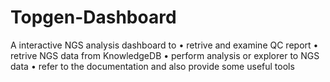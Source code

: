 # Topgen-Dashboard
A interactive NGS analysis dashboard to 
• retrive and examine QC report
• retrive NGS data from KnowledgeDB
• perform analysis or explorer to NGS data
• refer to the documentation
and also provide some useful tools
